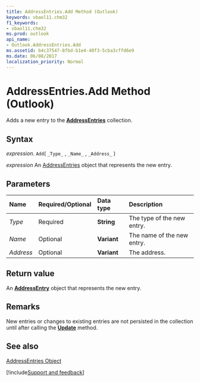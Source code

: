 ```yaml
---
title: AddressEntries.Add Method (Outlook)
keywords: vbaol11.chm32
f1_keywords:
- vbaol11.chm32
ms.prod: outlook
api_name:
- Outlook.AddressEntries.Add
ms.assetid: b4c37547-8fbd-b1e4-40f3-5cba3cffd6e9
ms.date: 06/08/2017
localization_priority: Normal
---
```



# AddressEntries.Add Method (Outlook)

Adds a new entry to the  **[AddressEntries](Outlook.AddressEntries.md)** collection.


## Syntax

_expression_. `Add`( `_Type_` , `_Name_` , `_Address_` )

 _expression_ An [AddressEntries](./Outlook.AddressEntries.md) object that represents the new entry.


## Parameters



|Name|Required/Optional|Data type|Description|
|:-----|:-----|:-----|:-----|
| _Type_|Required| **String**|The type of the new entry.|
| _Name_|Optional| **Variant**|The name of the new entry.|
| _Address_|Optional| **Variant**|The address.|

## Return value

An  **[AddressEntry](Outlook.AddressEntry.md)** object that represents the new entry.


## Remarks

New entries or changes to existing entries are not persisted in the collection until after calling the  **[Update](Outlook.AddressEntry.Update.md)** method.


## See also


[AddressEntries Object](Outlook.AddressEntries.md)

[!include[Support and feedback](~/includes/feedback-boilerplate.md)]